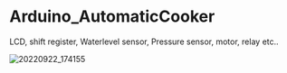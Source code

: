 # Arduino_AutomaticCooker
LCD, shift register, Waterlevel sensor, Pressure sensor, motor, relay etc..


![20220922_174155](https://user-images.githubusercontent.com/66884406/223167271-20b82fe1-2ed0-4d9d-8b64-6d63239b62c5.jpg)
